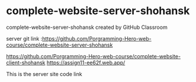 # complete-website-server-shohansk
complete-website-server-shohansk created by GitHub Classroom

server git link :https://github.com/Porgramming-Hero-web-course/complete-website-server-shohansk


https://github.com/Porgramming-Hero-web-course/complete-website-client-shohansk
https://assign11-ee62f.web.app/


This is the server site code link
